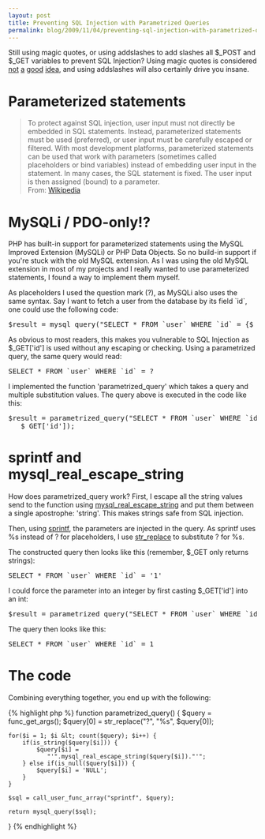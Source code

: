 ```yaml
---
layout: post
title: Preventing SQL Injection with Parametrized Queries
permalink: blog/2009/11/04/preventing-sql-injection-with-parametrized-queries/
---
```


<p>Still using magic quotes, or using addslashes to add slashes all $_POST and $_GET variables to prevent SQL Injection? Using magic quotes is considered <a href="http://arpad.co.uk/2008/09/the-adventure-of-php-and-the-magic-quotes/">not</a> <a href="http://www.sitepoint.com/blogs/2005/03/02/magic-quotes-headaches/">a</a> <a href="http://mordred.niama.net/blog/?p=122">good</a> <a href="http://nedbatchelder.com/blog/200310/php_and_magic_quotes.html">idea</a>, and using addslashes will also certainly drive you insane.</p>

<h1>Parameterized statements</h1>
<blockquote><p>To protect against SQL injection, user input must not directly be embedded in SQL statements. Instead, parameterized statements must be used (preferred), or user input must be carefully escaped or filtered. With most development platforms, parameterized statements can be used that work with parameters (sometimes called placeholders or bind variables) instead of embedding user input in the statement. In many cases, the SQL statement is fixed. The user input is then assigned (bound) to a parameter.<br />
From: <a href="http://en.wikipedia.org/wiki/SQL_injection#Preventing_SQL_injection">Wikipedia</a></p></blockquote>
<p><span id="more-34"></span></p>
<h1>MySQLi / PDO-only!?</h1>
<p>PHP has built-in support for parameterized statements using the MySQL Improved Extension (MySQLi) or PHP Data Objects. So no build-in support if you're stuck with the old MySQL extension. As I was using the old MySQL extension in most of my projects and I really wanted to use parameterized statements, I found a way to implement them myself.</p>
<p>As placeholders I used the question mark (?), as MySQLi also uses the same syntax. Say I want to fetch a user from the database by its field `id`, one could use the following code:</p>
<pre class="brush: php;">$result = mysql_query("SELECT * FROM `user` WHERE `id` = {$_GET['id']}");</pre>
<p>As obvious to most readers, this makes you vulnerable to SQL Injection as $_GET['id'] is used without any escaping or checking. Using a parametrized query, the same query would read:</p>
<pre class="brush: sql;">SELECT * FROM `user` WHERE `id` = ?</pre>
<p>I implemented the function 'parametrized_query' which takes a query and multiple substitution values. The query above is executed in the code like this:</p>
<pre class="brush: php;">$result = parametrized_query("SELECT * FROM `user` WHERE `id` = ?",
   $_GET['id']);</pre>
<h1>sprintf and mysql_real_escape_string</h1>
<p>How does parametrized_query work? First, I escape all the string values send to the function using <a href="http://php.net/mysql_real_escape_string">mysql_real_escape_string</a> and put them between a single apostrophe: 'string'. This makes strings safe from SQL injection.</p>
<p>Then, using <a href="http://php.net/sprintf">sprintf</a>, the parameters are injected in the query. As sprintf uses %s instead of ? for placeholders, I use <a href="http://php.net/str_replace">str_replace</a> to substitute ? for %s.</p>
<p>The constructed query then looks like this (remember, $_GET only returns strings):</p>
<pre class="brush: sql;">SELECT * FROM `user` WHERE `id` = '1'</pre>
<p>I could force the parameter into an integer by first casting $_GET['id'] into an int:</p>
<pre class="brush: php;">$result = parametrized_query("SELECT * FROM `user` WHERE `id` = ?", (int) $_GET['id']);</pre>
<p>The query then looks like this:</p>
<pre class="brush: sql;">SELECT * FROM `user` WHERE `id` = 1</pre>
<h1>The code</h1>
<p>Combining everything together, you end up with the following:</p>
{% highlight php %}
function parametrized_query()
{
    $query = func_get_args();
   $query[0] = str_replace("?", "%s", $query[0]);

    for($i = 1; $i &lt; count($query); $i++) {
        if(is_string($query[$i])) {
            $query[$i] =
               "'".mysql_real_escape_string($query[$i])."'";
        } else if(is_null($query[$i])) {
            $query[$i] = 'NULL';
        }
    }

    $sql = call_user_func_array("sprintf", $query);

    return mysql_query($sql);
}
{% endhighlight %}
